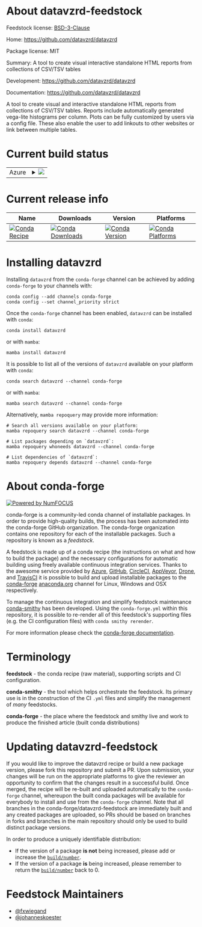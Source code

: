 About datavzrd-feedstock
========================

Feedstock license: [BSD-3-Clause](https://github.com/conda-forge/datavzrd-feedstock/blob/main/LICENSE.txt)

Home: https://github.com/datavzrd/datavzrd

Package license: MIT

Summary: A tool to create visual interactive standalone HTML reports from collections of CSV/TSV tables

Development: https://github.com/datavzrd/datavzrd

Documentation: https://github.com/datavzrd/datavzrd

A tool to create visual and interactive standalone HTML reports from
collections of CSV/TSV tables.
Reports include automatically generated vega-lite histograms
per column. Plots can be fully customized by users via a config file.
These also enable the user to add linkouts to other websites or link
between multiple tables.


Current build status
====================


<table>
    
  <tr>
    <td>Azure</td>
    <td>
      <details>
        <summary>
          <a href="https://dev.azure.com/conda-forge/feedstock-builds/_build/latest?definitionId=15465&branchName=main">
            <img src="https://dev.azure.com/conda-forge/feedstock-builds/_apis/build/status/datavzrd-feedstock?branchName=main">
          </a>
        </summary>
        <table>
          <thead><tr><th>Variant</th><th>Status</th></tr></thead>
          <tbody><tr>
              <td>linux_64_nodejs20python3.10.____cpython</td>
              <td>
                <a href="https://dev.azure.com/conda-forge/feedstock-builds/_build/latest?definitionId=15465&branchName=main">
                  <img src="https://dev.azure.com/conda-forge/feedstock-builds/_apis/build/status/datavzrd-feedstock?branchName=main&jobName=linux&configuration=linux%20linux_64_nodejs20python3.10.____cpython" alt="variant">
                </a>
              </td>
            </tr><tr>
              <td>linux_64_nodejs20python3.11.____cpython</td>
              <td>
                <a href="https://dev.azure.com/conda-forge/feedstock-builds/_build/latest?definitionId=15465&branchName=main">
                  <img src="https://dev.azure.com/conda-forge/feedstock-builds/_apis/build/status/datavzrd-feedstock?branchName=main&jobName=linux&configuration=linux%20linux_64_nodejs20python3.11.____cpython" alt="variant">
                </a>
              </td>
            </tr><tr>
              <td>linux_64_nodejs20python3.12.____cpython</td>
              <td>
                <a href="https://dev.azure.com/conda-forge/feedstock-builds/_build/latest?definitionId=15465&branchName=main">
                  <img src="https://dev.azure.com/conda-forge/feedstock-builds/_apis/build/status/datavzrd-feedstock?branchName=main&jobName=linux&configuration=linux%20linux_64_nodejs20python3.12.____cpython" alt="variant">
                </a>
              </td>
            </tr><tr>
              <td>linux_64_nodejs20python3.13.____cp313</td>
              <td>
                <a href="https://dev.azure.com/conda-forge/feedstock-builds/_build/latest?definitionId=15465&branchName=main">
                  <img src="https://dev.azure.com/conda-forge/feedstock-builds/_apis/build/status/datavzrd-feedstock?branchName=main&jobName=linux&configuration=linux%20linux_64_nodejs20python3.13.____cp313" alt="variant">
                </a>
              </td>
            </tr><tr>
              <td>linux_64_nodejs22python3.10.____cpython</td>
              <td>
                <a href="https://dev.azure.com/conda-forge/feedstock-builds/_build/latest?definitionId=15465&branchName=main">
                  <img src="https://dev.azure.com/conda-forge/feedstock-builds/_apis/build/status/datavzrd-feedstock?branchName=main&jobName=linux&configuration=linux%20linux_64_nodejs22python3.10.____cpython" alt="variant">
                </a>
              </td>
            </tr><tr>
              <td>linux_64_nodejs22python3.11.____cpython</td>
              <td>
                <a href="https://dev.azure.com/conda-forge/feedstock-builds/_build/latest?definitionId=15465&branchName=main">
                  <img src="https://dev.azure.com/conda-forge/feedstock-builds/_apis/build/status/datavzrd-feedstock?branchName=main&jobName=linux&configuration=linux%20linux_64_nodejs22python3.11.____cpython" alt="variant">
                </a>
              </td>
            </tr><tr>
              <td>linux_64_nodejs22python3.12.____cpython</td>
              <td>
                <a href="https://dev.azure.com/conda-forge/feedstock-builds/_build/latest?definitionId=15465&branchName=main">
                  <img src="https://dev.azure.com/conda-forge/feedstock-builds/_apis/build/status/datavzrd-feedstock?branchName=main&jobName=linux&configuration=linux%20linux_64_nodejs22python3.12.____cpython" alt="variant">
                </a>
              </td>
            </tr><tr>
              <td>linux_64_nodejs22python3.13.____cp313</td>
              <td>
                <a href="https://dev.azure.com/conda-forge/feedstock-builds/_build/latest?definitionId=15465&branchName=main">
                  <img src="https://dev.azure.com/conda-forge/feedstock-builds/_apis/build/status/datavzrd-feedstock?branchName=main&jobName=linux&configuration=linux%20linux_64_nodejs22python3.13.____cp313" alt="variant">
                </a>
              </td>
            </tr><tr>
              <td>linux_aarch64_nodejs20python3.10.____cpython</td>
              <td>
                <a href="https://dev.azure.com/conda-forge/feedstock-builds/_build/latest?definitionId=15465&branchName=main">
                  <img src="https://dev.azure.com/conda-forge/feedstock-builds/_apis/build/status/datavzrd-feedstock?branchName=main&jobName=linux&configuration=linux%20linux_aarch64_nodejs20python3.10.____cpython" alt="variant">
                </a>
              </td>
            </tr><tr>
              <td>linux_aarch64_nodejs20python3.11.____cpython</td>
              <td>
                <a href="https://dev.azure.com/conda-forge/feedstock-builds/_build/latest?definitionId=15465&branchName=main">
                  <img src="https://dev.azure.com/conda-forge/feedstock-builds/_apis/build/status/datavzrd-feedstock?branchName=main&jobName=linux&configuration=linux%20linux_aarch64_nodejs20python3.11.____cpython" alt="variant">
                </a>
              </td>
            </tr><tr>
              <td>linux_aarch64_nodejs20python3.12.____cpython</td>
              <td>
                <a href="https://dev.azure.com/conda-forge/feedstock-builds/_build/latest?definitionId=15465&branchName=main">
                  <img src="https://dev.azure.com/conda-forge/feedstock-builds/_apis/build/status/datavzrd-feedstock?branchName=main&jobName=linux&configuration=linux%20linux_aarch64_nodejs20python3.12.____cpython" alt="variant">
                </a>
              </td>
            </tr><tr>
              <td>linux_aarch64_nodejs20python3.13.____cp313</td>
              <td>
                <a href="https://dev.azure.com/conda-forge/feedstock-builds/_build/latest?definitionId=15465&branchName=main">
                  <img src="https://dev.azure.com/conda-forge/feedstock-builds/_apis/build/status/datavzrd-feedstock?branchName=main&jobName=linux&configuration=linux%20linux_aarch64_nodejs20python3.13.____cp313" alt="variant">
                </a>
              </td>
            </tr><tr>
              <td>linux_aarch64_nodejs22python3.10.____cpython</td>
              <td>
                <a href="https://dev.azure.com/conda-forge/feedstock-builds/_build/latest?definitionId=15465&branchName=main">
                  <img src="https://dev.azure.com/conda-forge/feedstock-builds/_apis/build/status/datavzrd-feedstock?branchName=main&jobName=linux&configuration=linux%20linux_aarch64_nodejs22python3.10.____cpython" alt="variant">
                </a>
              </td>
            </tr><tr>
              <td>linux_aarch64_nodejs22python3.11.____cpython</td>
              <td>
                <a href="https://dev.azure.com/conda-forge/feedstock-builds/_build/latest?definitionId=15465&branchName=main">
                  <img src="https://dev.azure.com/conda-forge/feedstock-builds/_apis/build/status/datavzrd-feedstock?branchName=main&jobName=linux&configuration=linux%20linux_aarch64_nodejs22python3.11.____cpython" alt="variant">
                </a>
              </td>
            </tr><tr>
              <td>linux_aarch64_nodejs22python3.12.____cpython</td>
              <td>
                <a href="https://dev.azure.com/conda-forge/feedstock-builds/_build/latest?definitionId=15465&branchName=main">
                  <img src="https://dev.azure.com/conda-forge/feedstock-builds/_apis/build/status/datavzrd-feedstock?branchName=main&jobName=linux&configuration=linux%20linux_aarch64_nodejs22python3.12.____cpython" alt="variant">
                </a>
              </td>
            </tr><tr>
              <td>linux_aarch64_nodejs22python3.13.____cp313</td>
              <td>
                <a href="https://dev.azure.com/conda-forge/feedstock-builds/_build/latest?definitionId=15465&branchName=main">
                  <img src="https://dev.azure.com/conda-forge/feedstock-builds/_apis/build/status/datavzrd-feedstock?branchName=main&jobName=linux&configuration=linux%20linux_aarch64_nodejs22python3.13.____cp313" alt="variant">
                </a>
              </td>
            </tr><tr>
              <td>osx_64_nodejs20python3.10.____cpython</td>
              <td>
                <a href="https://dev.azure.com/conda-forge/feedstock-builds/_build/latest?definitionId=15465&branchName=main">
                  <img src="https://dev.azure.com/conda-forge/feedstock-builds/_apis/build/status/datavzrd-feedstock?branchName=main&jobName=osx&configuration=osx%20osx_64_nodejs20python3.10.____cpython" alt="variant">
                </a>
              </td>
            </tr><tr>
              <td>osx_64_nodejs20python3.11.____cpython</td>
              <td>
                <a href="https://dev.azure.com/conda-forge/feedstock-builds/_build/latest?definitionId=15465&branchName=main">
                  <img src="https://dev.azure.com/conda-forge/feedstock-builds/_apis/build/status/datavzrd-feedstock?branchName=main&jobName=osx&configuration=osx%20osx_64_nodejs20python3.11.____cpython" alt="variant">
                </a>
              </td>
            </tr><tr>
              <td>osx_64_nodejs20python3.12.____cpython</td>
              <td>
                <a href="https://dev.azure.com/conda-forge/feedstock-builds/_build/latest?definitionId=15465&branchName=main">
                  <img src="https://dev.azure.com/conda-forge/feedstock-builds/_apis/build/status/datavzrd-feedstock?branchName=main&jobName=osx&configuration=osx%20osx_64_nodejs20python3.12.____cpython" alt="variant">
                </a>
              </td>
            </tr><tr>
              <td>osx_64_nodejs20python3.13.____cp313</td>
              <td>
                <a href="https://dev.azure.com/conda-forge/feedstock-builds/_build/latest?definitionId=15465&branchName=main">
                  <img src="https://dev.azure.com/conda-forge/feedstock-builds/_apis/build/status/datavzrd-feedstock?branchName=main&jobName=osx&configuration=osx%20osx_64_nodejs20python3.13.____cp313" alt="variant">
                </a>
              </td>
            </tr><tr>
              <td>osx_64_nodejs22python3.10.____cpython</td>
              <td>
                <a href="https://dev.azure.com/conda-forge/feedstock-builds/_build/latest?definitionId=15465&branchName=main">
                  <img src="https://dev.azure.com/conda-forge/feedstock-builds/_apis/build/status/datavzrd-feedstock?branchName=main&jobName=osx&configuration=osx%20osx_64_nodejs22python3.10.____cpython" alt="variant">
                </a>
              </td>
            </tr><tr>
              <td>osx_64_nodejs22python3.11.____cpython</td>
              <td>
                <a href="https://dev.azure.com/conda-forge/feedstock-builds/_build/latest?definitionId=15465&branchName=main">
                  <img src="https://dev.azure.com/conda-forge/feedstock-builds/_apis/build/status/datavzrd-feedstock?branchName=main&jobName=osx&configuration=osx%20osx_64_nodejs22python3.11.____cpython" alt="variant">
                </a>
              </td>
            </tr><tr>
              <td>osx_64_nodejs22python3.12.____cpython</td>
              <td>
                <a href="https://dev.azure.com/conda-forge/feedstock-builds/_build/latest?definitionId=15465&branchName=main">
                  <img src="https://dev.azure.com/conda-forge/feedstock-builds/_apis/build/status/datavzrd-feedstock?branchName=main&jobName=osx&configuration=osx%20osx_64_nodejs22python3.12.____cpython" alt="variant">
                </a>
              </td>
            </tr><tr>
              <td>osx_64_nodejs22python3.13.____cp313</td>
              <td>
                <a href="https://dev.azure.com/conda-forge/feedstock-builds/_build/latest?definitionId=15465&branchName=main">
                  <img src="https://dev.azure.com/conda-forge/feedstock-builds/_apis/build/status/datavzrd-feedstock?branchName=main&jobName=osx&configuration=osx%20osx_64_nodejs22python3.13.____cp313" alt="variant">
                </a>
              </td>
            </tr>
          </tbody>
        </table>
      </details>
    </td>
  </tr>
</table>

Current release info
====================

| Name | Downloads | Version | Platforms |
| --- | --- | --- | --- |
| [![Conda Recipe](https://img.shields.io/badge/recipe-datavzrd-green.svg)](https://anaconda.org/conda-forge/datavzrd) | [![Conda Downloads](https://img.shields.io/conda/dn/conda-forge/datavzrd.svg)](https://anaconda.org/conda-forge/datavzrd) | [![Conda Version](https://img.shields.io/conda/vn/conda-forge/datavzrd.svg)](https://anaconda.org/conda-forge/datavzrd) | [![Conda Platforms](https://img.shields.io/conda/pn/conda-forge/datavzrd.svg)](https://anaconda.org/conda-forge/datavzrd) |

Installing datavzrd
===================

Installing `datavzrd` from the `conda-forge` channel can be achieved by adding `conda-forge` to your channels with:

```
conda config --add channels conda-forge
conda config --set channel_priority strict
```

Once the `conda-forge` channel has been enabled, `datavzrd` can be installed with `conda`:

```
conda install datavzrd
```

or with `mamba`:

```
mamba install datavzrd
```

It is possible to list all of the versions of `datavzrd` available on your platform with `conda`:

```
conda search datavzrd --channel conda-forge
```

or with `mamba`:

```
mamba search datavzrd --channel conda-forge
```

Alternatively, `mamba repoquery` may provide more information:

```
# Search all versions available on your platform:
mamba repoquery search datavzrd --channel conda-forge

# List packages depending on `datavzrd`:
mamba repoquery whoneeds datavzrd --channel conda-forge

# List dependencies of `datavzrd`:
mamba repoquery depends datavzrd --channel conda-forge
```


About conda-forge
=================

[![Powered by
NumFOCUS](https://img.shields.io/badge/powered%20by-NumFOCUS-orange.svg?style=flat&colorA=E1523D&colorB=007D8A)](https://numfocus.org)

conda-forge is a community-led conda channel of installable packages.
In order to provide high-quality builds, the process has been automated into the
conda-forge GitHub organization. The conda-forge organization contains one repository
for each of the installable packages. Such a repository is known as a *feedstock*.

A feedstock is made up of a conda recipe (the instructions on what and how to build
the package) and the necessary configurations for automatic building using freely
available continuous integration services. Thanks to the awesome service provided by
[Azure](https://azure.microsoft.com/en-us/services/devops/), [GitHub](https://github.com/),
[CircleCI](https://circleci.com/), [AppVeyor](https://www.appveyor.com/),
[Drone](https://cloud.drone.io/welcome), and [TravisCI](https://travis-ci.com/)
it is possible to build and upload installable packages to the
[conda-forge](https://anaconda.org/conda-forge) [anaconda.org](https://anaconda.org/)
channel for Linux, Windows and OSX respectively.

To manage the continuous integration and simplify feedstock maintenance
[conda-smithy](https://github.com/conda-forge/conda-smithy) has been developed.
Using the ``conda-forge.yml`` within this repository, it is possible to re-render all of
this feedstock's supporting files (e.g. the CI configuration files) with ``conda smithy rerender``.

For more information please check the [conda-forge documentation](https://conda-forge.org/docs/).

Terminology
===========

**feedstock** - the conda recipe (raw material), supporting scripts and CI configuration.

**conda-smithy** - the tool which helps orchestrate the feedstock.
                   Its primary use is in the construction of the CI ``.yml`` files
                   and simplify the management of *many* feedstocks.

**conda-forge** - the place where the feedstock and smithy live and work to
                  produce the finished article (built conda distributions)


Updating datavzrd-feedstock
===========================

If you would like to improve the datavzrd recipe or build a new
package version, please fork this repository and submit a PR. Upon submission,
your changes will be run on the appropriate platforms to give the reviewer an
opportunity to confirm that the changes result in a successful build. Once
merged, the recipe will be re-built and uploaded automatically to the
`conda-forge` channel, whereupon the built conda packages will be available for
everybody to install and use from the `conda-forge` channel.
Note that all branches in the conda-forge/datavzrd-feedstock are
immediately built and any created packages are uploaded, so PRs should be based
on branches in forks and branches in the main repository should only be used to
build distinct package versions.

In order to produce a uniquely identifiable distribution:
 * If the version of a package **is not** being increased, please add or increase
   the [``build/number``](https://docs.conda.io/projects/conda-build/en/latest/resources/define-metadata.html#build-number-and-string).
 * If the version of a package **is** being increased, please remember to return
   the [``build/number``](https://docs.conda.io/projects/conda-build/en/latest/resources/define-metadata.html#build-number-and-string)
   back to 0.

Feedstock Maintainers
=====================

* [@fxwiegand](https://github.com/fxwiegand/)
* [@johanneskoester](https://github.com/johanneskoester/)

